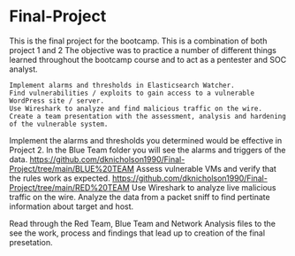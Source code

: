 # Final-Project
This is the final project for the bootcamp. This is a combination of both project 1 and 2
The objective was to practice a number of different things learned throughout the bootcamp course and to act as a pentester and SOC analyst.

    Implement alarms and thresholds in Elasticsearch Watcher.
    Find vulnerabilities / exploits to gain access to a vulnerable WordPress site / server.
    Use Wireshark to analyze and find malicious traffic on the wire.
    Create a team presentation with the assessment, analysis and hardening of the vulnerable system.
Implement the alarms and thresholds you determined would be effective in Project 2. In the Blue Team folder you will see the alarms and triggers of the data. 
https://github.com/dknicholson1990/Final-Project/tree/main/BLUE%20TEAM
Assess vulnerable VMs and verify that the rules work as expected.
https://github.com/dknicholson1990/Final-Project/tree/main/RED%20TEAM
Use Wireshark to analyze live malicious traffic on the wire. Analyze the data from a packet sniff to find pertinate information about target and host.

Read through the Red Team, Blue Team and Network Analysis files to the see the work, process and findings that lead up to creation of the final presetation.
